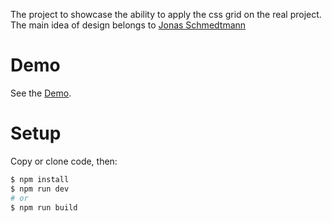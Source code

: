 The project to showcase the ability to apply the css grid on the real project.  
The main idea of design belongs to [Jonas Schmedtmann](https://www.udemy.com/user/jonasschmedtmann/)

# Demo

See the [Demo](https://podoprigora.github.io/css-grid-landing).

# Setup

Copy or clone code, then:
```bash
$ npm install
$ npm run dev
# or
$ npm run build
```